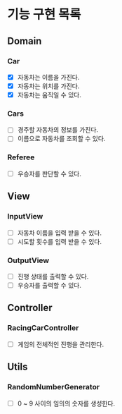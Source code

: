 # 기능 구현 목록

## Domain

### Car

- [x] 자동차는 이름을 가진다.
- [x] 자동차는 위치를 가진다.
- [x] 자동차는 움직일 수 있다.

### Cars

- [ ] 경주할 자동차의 정보를 가진다.
- [ ] 이름으로 자동차를 조회할 수 있다.

### Referee

- [ ] 우승자를 판단할 수 있다.

## View

### InputView

- [ ] 자동차 이름을 입력 받을 수 있다.
- [ ] 시도할 횟수를 입력 받을 수 있다.

### OutputView

- [ ] 진행 상태를 출력할 수 있다.
- [ ] 우승자를 출력할 수 있다.

## Controller

### RacingCarController

- [ ] 게임의 전체적인 진행을 관리한다.

## Utils

### RandomNumberGenerator

- [ ] 0 ~ 9 사이의 임의의 숫자를 생성한다.